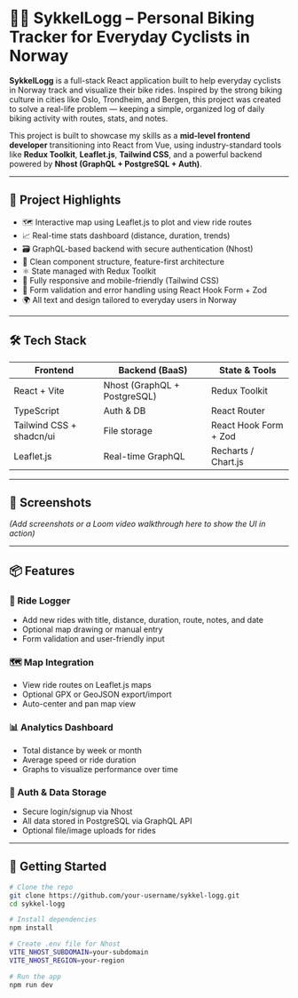# 🚴‍♂️ SykkelLogg – Personal Biking Tracker for Everyday Cyclists in Norway

**SykkelLogg** is a full-stack React application built to help everyday cyclists in Norway track and visualize their bike rides. Inspired by the strong biking culture in cities like Oslo, Trondheim, and Bergen, this project was created to solve a real-life problem — keeping a simple, organized log of daily biking activity with routes, stats, and notes.

This project is built to showcase my skills as a **mid-level frontend developer** transitioning into React from Vue, using industry-standard tools like **Redux Toolkit**, **Leaflet.js**, **Tailwind CSS**, and a powerful backend powered by **Nhost (GraphQL + PostgreSQL + Auth)**.

---

## 🎯 Project Highlights

- 🗺️ Interactive map using Leaflet.js to plot and view ride routes
- 📈 Real-time stats dashboard (distance, duration, trends)
- 🗃️ GraphQL-based backend with secure authentication (Nhost)
- 🧠 Clean component structure, feature-first architecture
- ⚛️ State managed with Redux Toolkit
- 💨 Fully responsive and mobile-friendly (Tailwind CSS)
- 🧪 Form validation and error handling using React Hook Form + Zod
- 🌍 All text and design tailored to everyday users in Norway

---

## 🛠 Tech Stack

| Frontend           | Backend (BaaS)   | State & Tools       |
|--------------------|------------------|----------------------|
| React + Vite       | Nhost (GraphQL + PostgreSQL) | Redux Toolkit |
| TypeScript         | Auth & DB        | React Router         |
| Tailwind CSS + shadcn/ui | File storage | React Hook Form + Zod |
| Leaflet.js         | Real-time GraphQL | Recharts / Chart.js |

---

## 📸 Screenshots

_(Add screenshots or a Loom video walkthrough here to show the UI in action)_

---

## 📦 Features

### 🚴 Ride Logger
- Add new rides with title, distance, duration, route, notes, and date
- Optional map drawing or manual entry
- Form validation and user-friendly input

### 🗺️ Map Integration
- View ride routes on Leaflet.js maps
- Optional GPX or GeoJSON export/import
- Auto-center and pan map view

### 📊 Analytics Dashboard
- Total distance by week or month
- Average speed or ride duration
- Graphs to visualize performance over time

### 🔐 Auth & Data Storage
- Secure login/signup via Nhost
- All data stored in PostgreSQL via GraphQL API
- Optional file/image uploads for rides

---

## 🚀 Getting Started

```bash
# Clone the repo
git clone https://github.com/your-username/sykkel-logg.git
cd sykkel-logg

# Install dependencies
npm install

# Create .env file for Nhost
VITE_NHOST_SUBDOMAIN=your-subdomain
VITE_NHOST_REGION=your-region

# Run the app
npm run dev
